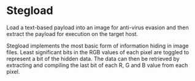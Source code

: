 # Stegload

Load a text-based payload into an image for anti-virus evasion and then extract the payload for execution on the target host.

Stegload implements the most basic form of information hiding in image files.
Least significant bits in the RGB values of each pixel are toggled to represent a bit of the hidden data.
The data can then be retrieved by extracting and compiling the last bit of each R, G and B value from each pixel.
